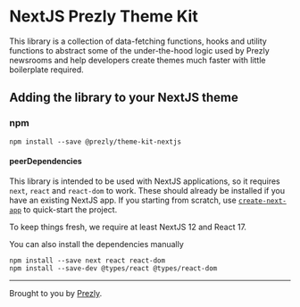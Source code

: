 # NextJS Prezly Theme Kit

This library is a collection of data-fetching functions, hooks and utility functions to abstract some of the under-the-hood logic used by Prezly newsrooms and help developers create themes much faster with little boilerplate required.

## Adding the library to your NextJS theme

### npm

```Shell
npm install --save @prezly/theme-kit-nextjs
```

#### peerDependencies

This library is intended to be used with NextJS applications, so it requires `next`, `react` and `react-dom` to work. These should already be installed if you have an existing NextJS app. If you starting from scratch, use [`create-next-app`](https://nextjs.org/docs/api-reference/create-next-app) to quick-start the project.

To keep things fresh, we require at least NextJS 12 and React 17.

You can also install the dependencies manually
```Shell
npm install --save next react react-dom
npm install --save-dev @types/react @types/react-dom
```

----

Brought to you by [Prezly](https://www.prezly.com/?utm_source=github&utm_campaign=@prezly/theme-kit-nextjs).
